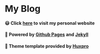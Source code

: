 # My Blog

#### 😃 Click [here](https://meyer99.github.io/) to visit my personal website  
#### 🚀 Powered by [Github Pages](https://pages.github.com/) and [Jekyll](https://jekyllrb.com/)  
#### 📢 Theme template provided by [Huxpro](https://github.com/Huxpro/huxpro.github.io)  

